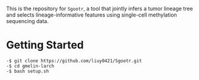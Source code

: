 This is the repository for `Sgootr`, a tool that jointly infers a tumor lineage tree and selects lineage-informative features using single-cell methylation sequencing data.

# Getting Started

```console
-$ git clone https://github.com/liuy0421/Sgootr.git
-$ cd gmelin-larch
-$ bash setup.sh
```
